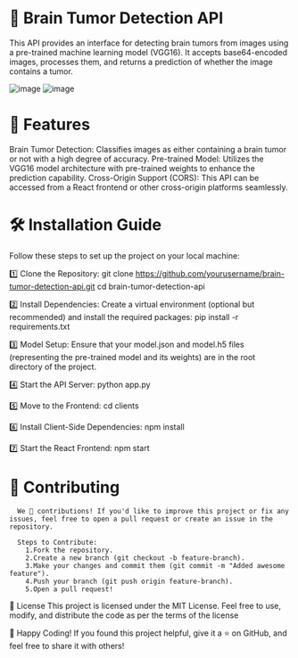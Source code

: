 # 🧠 Brain Tumor Detection API

   This API provides an interface for detecting brain tumors from images using a pre-trained machine learning model (VGG16). It accepts base64-encoded images, processes 
   them, 
   and returns a prediction of whether the image contains a tumor.

![image](https://github.com/user-attachments/assets/f64734a8-079e-485c-91c6-77fa7a6a4b62)
![image](https://github.com/user-attachments/assets/0aaece13-fac2-4653-8260-43a2a4754dca)




# 🚀 Features
   Brain Tumor Detection: Classifies images as either containing a brain tumor or not with a high degree of accuracy.
   Pre-trained Model: Utilizes the VGG16 model architecture with pre-trained weights to enhance the prediction capability.
   Cross-Origin Support (CORS): This API can be accessed from a React frontend or other cross-origin platforms seamlessly.

# 🛠 Installation Guide
  Follow these steps to set up the project on your local machine:

 1️⃣ Clone the Repository:
      git clone https://github.com/yourusername/brain-tumor-detection-api.git
      cd brain-tumor-detection-api

 2️⃣ Install Dependencies: Create a virtual environment (optional but recommended) and install the required packages:
      pip install -r requirements.txt

 3️⃣ Model Setup:
      Ensure that your model.json and model.h5 files (representing the pre-trained model and its weights) are in the root directory of the project.
 
 4️⃣ Start the API Server:
      python app.py

 5️⃣ Move to the Frontend:
      cd clients 

 6️⃣ Install Client-Side Dependencies:
      npm install

 7️⃣ Start the React Frontend:
      npm start

# 🤝 Contributing
      We 💖 contributions! If you'd like to improve this project or fix any issues, feel free to open a pull request or create an issue in the repository.

      Steps to Contribute:
        1.Fork the repository.
        2.Create a new branch (git checkout -b feature-branch).
        3.Make your changes and commit them (git commit -m "Added awesome feature").
        4.Push your branch (git push origin feature-branch).
        5.Open a pull request!

📜 License
    This project is licensed under the MIT License. Feel free to use, modify, and distribute the code as per the terms of the license

🎉 Happy Coding!
    If you found this project helpful, give it a ⭐ on GitHub, and feel free to share it with others!


 
   

